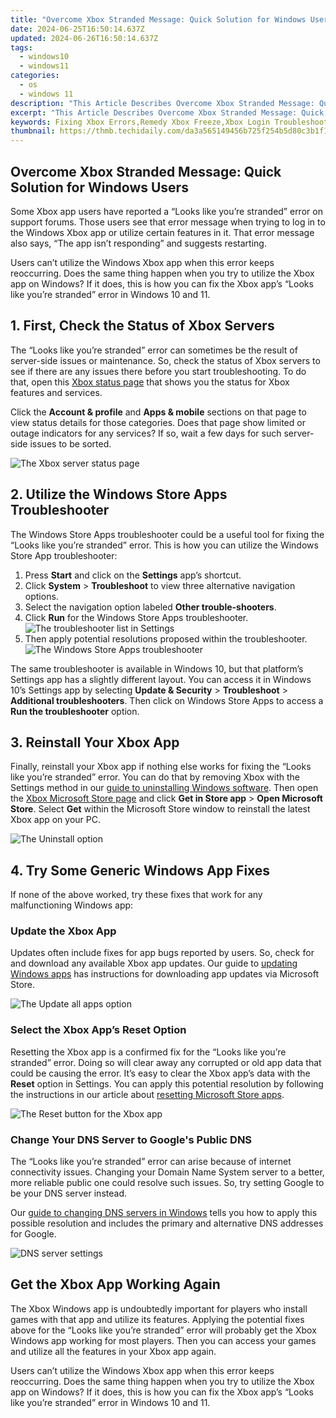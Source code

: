 ```yaml
---
title: "Overcome Xbox Stranded Message: Quick Solution for Windows Users"
date: 2024-06-25T16:50:14.637Z
updated: 2024-06-26T16:50:14.637Z
tags:
  - windows10
  - windows11
categories:
  - os
  - windows 11
description: "This Article Describes Overcome Xbox Stranded Message: Quick Solution for Windows Users"
excerpt: "This Article Describes Overcome Xbox Stranded Message: Quick Solution for Windows Users"
keywords: Fixing Xbox Errors,Remedy Xbox Freeze,Xbox Login Troubleshoot,Eradicate Xbox Glitches,Resolve Xbox Sign-In,Clear Xbox Lockout,Unlock Windows Xbox
thumbnail: https://thmb.techidaily.com/da3a565149456b725f254b5d80c3b1f1c06d74a5fc993d32dbb395957f6fba49.jpg
---
```


## Overcome Xbox Stranded Message: Quick Solution for Windows Users

 Some Xbox app users have reported a “Looks like you’re stranded” error on support forums. Those users see that error message when trying to log in to the Windows Xbox app or utilize certain features in it. That error message also says, “The app isn’t responding” and suggests restarting.

 Users can’t utilize the Windows Xbox app when this error keeps reoccurring. Does the same thing happen when you try to utilize the Xbox app on Windows? If it does, this is how you can fix the Xbox app’s “Looks like you’re stranded” error in Windows 10 and 11\.

## 1\. First, Check the Status of Xbox Servers

 The “Looks like you’re stranded” error can sometimes be the result of server-side issues or maintenance. So, check the status of Xbox servers to see if there are any issues there before you start troubleshooting. To do that, open this [Xbox status page](https://support.xbox.com/en-US/xbox-live-status) that shows you the status for Xbox features and services.

 Click the **Account & profile** and **Apps & mobile** sections on that page to view status details for those categories. Does that page show limited or outage indicators for any services? If so, wait a few days for such server-side issues to be sorted.

![The Xbox server status page](https://static1.makeuseofimages.com/wordpress/wp-content/uploads/2023/05/xbox-server-status.jpg)

## 2\. Utilize the Windows Store Apps Troubleshooter

 The Windows Store Apps troubleshooter could be a useful tool for fixing the “Looks like you’re stranded” error. This is how you can utilize the Windows Store App troubleshooter:

1. Press **Start** and click on the **Settings** app’s shortcut.
2. Click **System** \> **Troubleshoot** to view three alternative navigation options.
3. Select the navigation option labeled **Other trouble-shooters**.
4. Click **Run** for the Windows Store Apps troubleshooter.  
![The troubleshooter list in Settings](https://static1.makeuseofimages.com/wordpress/wp-content/uploads/2023/05/other-troubleshooters-in-settings.jpg)
5. Then apply potential resolutions proposed within the troubleshooter.  
![The Windows Store Apps troubleshooter](https://static1.makeuseofimages.com/wordpress/wp-content/uploads/2023/05/the-windows-store-apps-troubleshooter.jpg)

 The same troubleshooter is available in Windows 10, but that platform’s Settings app has a slightly different layout. You can access it in Windows 10’s Settings app by selecting **Update & Security** \> **Troubleshoot** \> **Additional troubleshooters**. Then click on Windows Store Apps to access a **Run the troubleshooter** option.

## 3\. Reinstall Your Xbox App

 Finally, reinstall your Xbox app if nothing else works for fixing the “Looks like you’re stranded” error. You can do that by removing Xbox with the Settings method in our [guide to uninstalling Windows software](https://www.makeuseof.com/windows-11-different-ways-to-uninstall-software/). Then open the [Xbox Microsoft Store page](https://apps.microsoft.com/store/detail/xbox/9MV0B5HZVK9Z) and click **Get in Store app** \> **Open Microsoft Store**. Select **Get** within the Microsoft Store window to reinstall the latest Xbox app on your PC.

![The Uninstall option](https://static1.makeuseofimages.com/wordpress/wp-content/uploads/2023/05/the-uninstall-option-1.jpg)

## 4\. Try Some Generic Windows App Fixes

 If none of the above worked, try these fixes that work for any malfunctioning Windows app:

### Update the Xbox App

 Updates often include fixes for app bugs reported by users. So, check for and download any available Xbox app updates. Our guide to [updating Windows apps](https://www.makeuseof.com/update-apps-windows-11/) has instructions for downloading app updates via Microsoft Store.

![The Update all apps option](https://static1.makeuseofimages.com/wordpress/wp-content/uploads/2023/05/the-update-all-option.jpg)

### Select the Xbox App’s Reset Option

 Resetting the Xbox app is a confirmed fix for the “Looks like you’re stranded” error. Doing so will clear away any corrupted or old app data that could be causing the error. It’s easy to clear the Xbox app’s data with the **Reset** option in Settings. You can apply this potential resolution by following the instructions in our article about [resetting Microsoft Store apps](https://www.makeuseof.com/windows-reset-app/).

![The Reset button for the Xbox app](https://static1.makeuseofimages.com/wordpress/wp-content/uploads/2023/05/reset-button-1.jpg)

### Change Your DNS Server to Google's Public DNS

 The “Looks like you’re stranded” error can arise because of internet connectivity issues. Changing your Domain Name System server to a better, more reliable public one could resolve such issues. So, try setting Google to be your DNS server instead.

 Our [guide to changing DNS servers in Windows](https://www.makeuseof.com/windows-11-alternate-ways-change-dns-server-settings/) tells you how to apply this possible resolution and includes the primary and alternative DNS addresses for Google.

![DNS server settings](https://static1.makeuseofimages.com/wordpress/wp-content/uploads/2023/05/dns-server-settings.jpg)

## Get the Xbox App Working Again

 The Xbox Windows app is undoubtedly important for players who install games with that app and utilize its features. Applying the potential fixes above for the “Looks like you’re stranded” error will probably get the Xbox Windows app working for most players. Then you can access your games and utilize all the features in your Xbox app again.

 Users can’t utilize the Windows Xbox app when this error keeps reoccurring. Does the same thing happen when you try to utilize the Xbox app on Windows? If it does, this is how you can fix the Xbox app’s “Looks like you’re stranded” error in Windows 10 and 11\.



<ins class="adsbygoogle"
      style="display:block"
      data-ad-client="ca-pub-7571918770474297"
      data-ad-slot="8358498916"
      data-ad-format="auto"
      data-full-width-responsive="true"></ins>